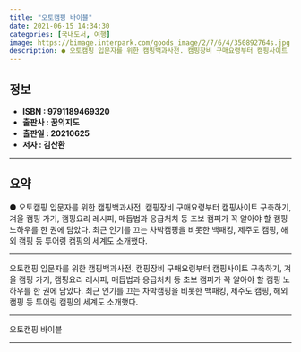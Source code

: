 ```yaml
---
title: "오토캠핑 바이블"
date: 2021-06-15 14:34:30
categories: [국내도서, 여행]
image: https://bimage.interpark.com/goods_image/2/7/6/4/350892764s.jpg
description: ● 오토캠핑 입문자를 위한 캠핑백과사전. 캠핑장비 구매요령부터 캠핑사이트 구축하기, 겨울 캠핑 가기, 캠핑요리 레시피, 매듭법과 응급처치 등 초보 캠퍼가 꼭 알아야 할 캠핑 노하우를 한 권에 담았다. 최근 인기를 끄는 차박캠핑을 비롯한 백패킹, 제주도 캠핑, 해외 캠핑 등 투어링 캠핑
---
```


## **정보**

- **ISBN : 9791189469320**
- **출판사 : 꿈의지도**
- **출판일 : 20210625**
- **저자 : 김산환**

------



## **요약**

●  오토캠핑 입문자를 위한 캠핑백과사전. 캠핑장비 구매요령부터 캠핑사이트 구축하기, 겨울 캠핑 가기, 캠핑요리 레시피, 매듭법과 응급처치 등 초보 캠퍼가 꼭 알아야 할 캠핑 노하우를 한 권에 담았다. 최근 인기를 끄는 차박캠핑을 비롯한 백패킹, 제주도 캠핑, 해외 캠핑 등 투어링 캠핑의 세계도 소개했다.

------

오토캠핑 입문자를 위한 캠핑백과사전. 캠핑장비 구매요령부터 캠핑사이트 구축하기, 겨울 캠핑 가기, 캠핑요리 레시피, 매듭법과 응급처치 등 초보 캠퍼가 꼭 알아야 할 캠핑 노하우를 한 권에 담았다. 최근 인기를 끄는 차박캠핑을 비롯한 백패킹, 제주도 캠핑, 해외 캠핑 등 투어링 캠핑의 세계도 소개했다.

------


오토캠핑 바이블 

------


